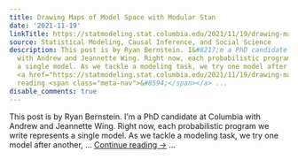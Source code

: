 ```yaml
---
title: Drawing Maps of Model Space with Modular Stan
date: '2021-11-19'
linkTitle: https://statmodeling.stat.columbia.edu/2021/11/19/drawing-maps-of-model-space-with-modular-stan/
source: Statistical Modeling, Causal Inference, and Social Science
description: This post is by Ryan Bernstein. I&#8217;m a PhD candidate at Columbia
  with Andrew and Jeannette Wing. Right now, each probabilistic program we write represents
  a single model. As we tackle a modeling task, we try one model after another, &#8230;
  <a href="https://statmodeling.stat.columbia.edu/2021/11/19/drawing-maps-of-model-space-with-modular-stan/">Continue
  reading <span class="meta-nav">&#8594;</span></a> ...
disable_comments: true
---
```

This post is by Ryan Bernstein. I&#8217;m a PhD candidate at Columbia with Andrew and Jeannette Wing. Right now, each probabilistic program we write represents a single model. As we tackle a modeling task, we try one model after another, &#8230; <a href="https://statmodeling.stat.columbia.edu/2021/11/19/drawing-maps-of-model-space-with-modular-stan/">Continue reading <span class="meta-nav">&#8594;</span></a> ...